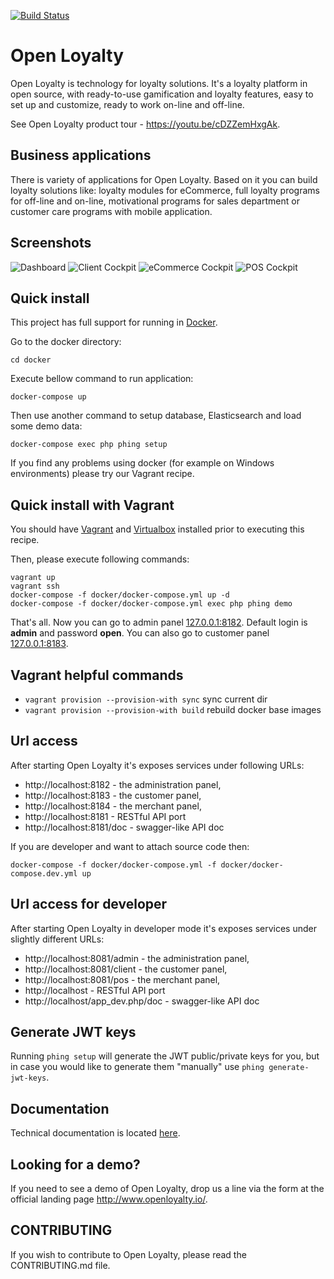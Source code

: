 [![Build Status](https://travis-ci.org/DivanteLtd/open-loyalty.svg?branch=master)](https://travis-ci.org/DivanteLtd/open-loyalty)

# Open Loyalty

Open Loyalty is technology for loyalty solutions.
It's a loyalty platform in open source, with ready-to-use gamification and loyalty features, easy to set up and customize, ready to work on-line and off-line.

See Open Loyalty product tour - https://youtu.be/cDZZemHxgAk.


## Business applications

There is variety of applications for Open Loyalty. Based on it you can build loyalty solutions like: loyalty modules for eCommerce, full loyalty programs for off-line and on-line, motivational programs for sales department or customer care programs with mobile application.

## Screenshots

![Dashboard](https://cloud.githubusercontent.com/assets/26326842/24359309/428f7dc4-1304-11e7-99c2-36ff23fe5036.png)
![Client Cockpit](https://cloud.githubusercontent.com/assets/26326842/24359396/7f489fd4-1304-11e7-9ae5-f05c88eb8c56.png)
![eCommerce Cockpit](https://cloud.githubusercontent.com/assets/26326842/24359495/d65c1210-1304-11e7-86bf-9e63ab754360.png)
![POS Cockpit](https://cloud.githubusercontent.com/assets/26326842/24359465/b796e260-1304-11e7-9da5-4bfc0a026a16.png)

## Quick install

This project has full support for running in [Docker](https://www.docker.com/>).

Go to the docker directory:

```
cd docker
```

Execute bellow command to run application: 

```
docker-compose up
```

Then use another command to setup database, Elasticsearch and load some demo data:

```
docker-compose exec php phing setup
```

If you find any problems using docker (for example on Windows environments) please try our Vagrant recipe.

## Quick install with Vagrant

You should have [Vagrant](https://www.vagrantup.com/downloads.html) and [Virtualbox](https://www.virtualbox.org/wiki/Downloads) installed prior to executing this recipe.

Then, please execute following commands:

```
vagrant up
vagrant ssh
docker-compose -f docker/docker-compose.yml up -d
docker-compose -f docker/docker-compose.yml exec php phing demo 
```


That's all. Now you can go to admin panel [127.0.0.1:8182](http://127.0.0.1:8182).
Default login is **admin** and password **open**. You can also go to customer panel [127.0.0.1:8183](http://127.0.0.1:8183).

## Vagrant helpful commands

- `vagrant provision --provision-with sync` sync current dir
- `vagrant provision --provision-with build` rebuild docker base images

## Url access

After starting Open Loyalty it's exposes services under following URLs:

 * http://localhost:8182 - the administration panel,
 * http://localhost:8183 - the customer panel,
 * http://localhost:8184 - the merchant panel,
 * http://localhost:8181 - RESTful API port
 * http://localhost:8181/doc - swagger-like API doc

If you are developer and want to attach source code then:

```
docker-compose -f docker/docker-compose.yml -f docker/docker-compose.dev.yml up
```

## Url access for developer 
After starting Open Loyalty in developer mode it's exposes services under slightly different URLs:

 * http://localhost:8081/admin - the administration panel,
 * http://localhost:8081/client - the customer panel,
 * http://localhost:8081/pos - the merchant panel,
 * http://localhost - RESTful API port
 * http://localhost/app_dev.php/doc - swagger-like API doc

## Generate JWT keys

Running `phing setup` will generate the JWT public/private keys for you, but in case you would like to generate them "manually" use `phing generate-jwt-keys`.

## Documentation

Technical documentation is located [here](backend/doc/index.rst).

## Looking for a demo?
If you need to see a demo of Open Loyalty, drop us a line via the form at the official landing page http://www.openloyalty.io/. 

## CONTRIBUTING
If you wish to contribute to Open Loyalty, please read the CONTRIBUTING.md file.
